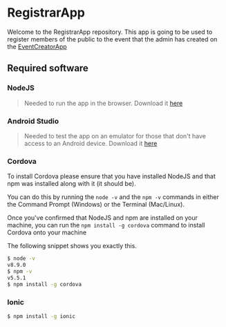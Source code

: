 # RegistrarApp

Welcome to the RegistrarApp repository. This app is going to be used to register members of the public to the event that the admin has created on the [EventCreatorApp](https://github.com/RatchetC/MSF-Database-and-API/tree/master/code/production/EventCreatorApp)

## Required software

### NodeJS

>
>Needed to run the app in the browser.
>Download it [here](https://nodejs.org)
>

### Android Studio

>Needed to test the app on an emulator for those that don't have access to an Android device. Download it [here](https://developer.android.com/studio/index.html)

### Cordova

To install Cordova please ensure that you have installed NodeJS and that npm was installed along with it (it should be).

You can do this by running the `node -v` and the `npm -v` commands in either the Command Prompt (Windows) or the Terminal (Mac/Linux).

Once you've confirmed that NodeJS and npm are installed on your machine, you can run the `npm install -g cordova` command to install Cordova onto your machine

The following snippet shows you exactly this.

```bash
$ node -v
v8.9.0
$ npm -v
v5.5.1
$ npm install -g cordova
```

### Ionic

```bash
$ npm install -g ionic
```
